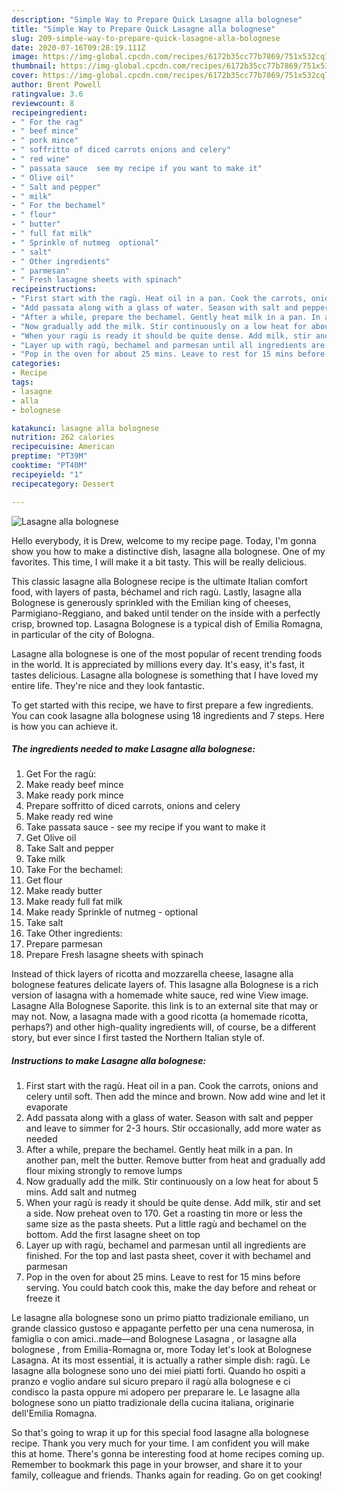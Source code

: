 ```yaml
---
description: "Simple Way to Prepare Quick Lasagne alla bolognese"
title: "Simple Way to Prepare Quick Lasagne alla bolognese"
slug: 209-simple-way-to-prepare-quick-lasagne-alla-bolognese
date: 2020-07-16T09:28:19.111Z
image: https://img-global.cpcdn.com/recipes/6172b35cc77b7869/751x532cq70/lasagne-alla-bolognese-recipe-main-photo.jpg
thumbnail: https://img-global.cpcdn.com/recipes/6172b35cc77b7869/751x532cq70/lasagne-alla-bolognese-recipe-main-photo.jpg
cover: https://img-global.cpcdn.com/recipes/6172b35cc77b7869/751x532cq70/lasagne-alla-bolognese-recipe-main-photo.jpg
author: Brent Powell
ratingvalue: 3.6
reviewcount: 8
recipeingredient:
- " For the rag"
- " beef mince"
- " pork mince"
- " soffritto of diced carrots onions and celery"
- " red wine"
- " passata sauce  see my recipe if you want to make it"
- " Olive oil"
- " Salt and pepper"
- " milk"
- " For the bechamel"
- " flour"
- " butter"
- " full fat milk"
- " Sprinkle of nutmeg  optional"
- " salt"
- " Other ingredients"
- " parmesan"
- " Fresh lasagne sheets with spinach"
recipeinstructions:
- "First start with the ragù. Heat oil in a pan. Cook the carrots, onions and celery until soft. Then add the mince and brown. Now add wine and let it evaporate"
- "Add passata along with a glass of water. Season with salt and pepper and leave to simmer for 2-3 hours. Stir occasionally, add more water as needed"
- "After a while, prepare the bechamel. Gently heat milk in a pan. In another pan, melt the butter. Remove butter from heat and gradually add flour mixing strongly to remove lumps"
- "Now gradually add the milk. Stir continuously on a low heat for about 5 mins. Add salt and nutmeg"
- "When your ragù is ready it should be quite dense. Add milk, stir and set a side. Now preheat oven to 170. Get a roasting tin more or less the same size as the pasta sheets. Put a little ragù and bechamel on the bottom. Add the first lasagne sheet on top"
- "Layer up with ragù, bechamel and parmesan until all ingredients are finished. For the top and last pasta sheet, cover it with bechamel and parmesan"
- "Pop in the oven for about 25 mins. Leave to rest for 15 mins before serving. You could batch cook this, make the day before and reheat or freeze it"
categories:
- Recipe
tags:
- lasagne
- alla
- bolognese

katakunci: lasagne alla bolognese 
nutrition: 262 calories
recipecuisine: American
preptime: "PT39M"
cooktime: "PT40M"
recipeyield: "1"
recipecategory: Dessert

---
```



![Lasagne alla bolognese](https://img-global.cpcdn.com/recipes/6172b35cc77b7869/751x532cq70/lasagne-alla-bolognese-recipe-main-photo.jpg)

Hello everybody, it is Drew, welcome to my recipe page. Today, I'm gonna show you how to make a distinctive dish, lasagne alla bolognese. One of my favorites. This time, I will make it a bit tasty. This will be really delicious.

This classic lasagne alla Bolognese recipe is the ultimate Italian comfort food, with layers of pasta, béchamel and rich ragù. Lastly, lasagne alla Bolognese is generously sprinkled with the Emilian king of cheeses, Parmigiano-Reggiano, and baked until tender on the inside with a perfectly crisp, browned top. Lasagna Bolognese is a typical dish of Emilia Romagna, in particular of the city of Bologna.

Lasagne alla bolognese is one of the most popular of recent trending foods in the world. It is appreciated by millions every day. It's easy, it's fast, it tastes delicious. Lasagne alla bolognese is something that I have loved my entire life. They're nice and they look fantastic.


To get started with this recipe, we have to first prepare a few ingredients. You can cook lasagne alla bolognese using 18 ingredients and 7 steps. Here is how you can achieve it.

<!--inarticleads1-->

##### The ingredients needed to make Lasagne alla bolognese:

1. Get  For the ragù:
1. Make ready  beef mince
1. Make ready  pork mince
1. Prepare  soffritto of diced carrots, onions and celery
1. Make ready  red wine
1. Take  passata sauce - see my recipe if you want to make it
1. Get  Olive oil
1. Take  Salt and pepper
1. Take  milk
1. Take  For the bechamel:
1. Get  flour
1. Make ready  butter
1. Make ready  full fat milk
1. Make ready  Sprinkle of nutmeg - optional
1. Take  salt
1. Take  Other ingredients:
1. Prepare  parmesan
1. Prepare  Fresh lasagne sheets with spinach


Instead of thick layers of ricotta and mozzarella cheese, lasagne alla bolognese features delicate layers of. This lasagne alla Bolognese is a rich version of lasagna with a homemade white sauce, red wine View image. Lasagne Alla Bolognese Saporite. this link is to an external site that may or may not. Now, a lasagna made with a good ricotta (a homemade ricotta, perhaps?) and other high-quality ingredients will, of course, be a different story, but ever since I first tasted the Northern Italian style of. 

<!--inarticleads2-->

##### Instructions to make Lasagne alla bolognese:

1. First start with the ragù. Heat oil in a pan. Cook the carrots, onions and celery until soft. Then add the mince and brown. Now add wine and let it evaporate
1. Add passata along with a glass of water. Season with salt and pepper and leave to simmer for 2-3 hours. Stir occasionally, add more water as needed
1. After a while, prepare the bechamel. Gently heat milk in a pan. In another pan, melt the butter. Remove butter from heat and gradually add flour mixing strongly to remove lumps
1. Now gradually add the milk. Stir continuously on a low heat for about 5 mins. Add salt and nutmeg
1. When your ragù is ready it should be quite dense. Add milk, stir and set a side. Now preheat oven to 170. Get a roasting tin more or less the same size as the pasta sheets. Put a little ragù and bechamel on the bottom. Add the first lasagne sheet on top
1. Layer up with ragù, bechamel and parmesan until all ingredients are finished. For the top and last pasta sheet, cover it with bechamel and parmesan
1. Pop in the oven for about 25 mins. Leave to rest for 15 mins before serving. You could batch cook this, make the day before and reheat or freeze it


Le lasagne alla bolognese sono un primo piatto tradizionale emiliano, un grande classico gustoso e appagante perfetto per una cena numerosa, in famiglia o con amici..made—and Bolognese Lasagna , or lasagne alla bolognese , from Emilia-Romagna or, more Today let&#39;s look at Bolognese Lasagna. At its most essential, it is actually a rather simple dish: ragù. Le lasagne alla bolognese sono uno dei miei piatti forti. Quando ho ospiti a pranzo e voglio andare sul sicuro preparo il ragù alla bolognese e ci condisco la pasta oppure mi adopero per preparare le. Le lasagne alla bolognese sono un piatto tradizionale della cucina italiana, originarie dell&#39;Emilia Romagna. 

So that's going to wrap it up for this special food lasagne alla bolognese recipe. Thank you very much for your time. I am confident you will make this at home. There's gonna be interesting food at home recipes coming up. Remember to bookmark this page in your browser, and share it to your family, colleague and friends. Thanks again for reading. Go on get cooking!
